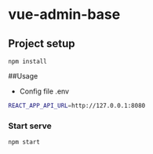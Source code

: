 # vue-admin-base

## Project setup
```
npm install
```
##Usage
- Config file .env
``` bash
REACT_APP_API_URL=http://127.0.0.1:8080
```

### Start serve
```
npm start
```
